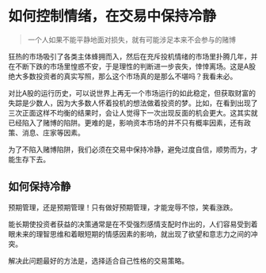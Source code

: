 # 如何控制情绪，在交易中保持冷静

> 一个人如果不能平静地面对损失，就有可能涉足本来不会参与的赌博

狂热的市场吸引了各类主体蜂拥而入，然后在充斥投机情绪的市场里扑腾几年，并在不断下跌的市场里惶惑不安，于是理性的判断进一步丧失，悻悻离场。这是A股绝大多数投资者的真实写照，那么这个市场真的是那么不堪吗？我看未必。

对比A股的运行历史，可以说世界上再无一个市场运行的如此稳定，但获取财富的失踪是少数人，因为大多数人怀着投机的想法做着投资的梦。比如，在看到出现了三次正面这样不均衡的结果时，会让人觉得下一次出现反面的机会更大。这其实就已经陷入了赌博的陷阱。更难的是，影响资本市场的并不只有概率因素，还有政策、消息、庄家等因素。

为了不陷入赌博陷阱，我们必须在交易中保持冷静，避免过度自信，顺势而为，才能生存下去。

## 如何保持冷静

预期管理，还是预期管理！只有做好预期管理，才能宠辱不惊，笑看涨跌。

能长期使投资者获益的决策通常是在不受强烈感情支配时作出的，人们容易受到着眼未来的理智思维和着眼短期的情感因素的影响，就出现了欲望和意志力之间的冲突。

解决此问题最好的方法是，选择适合自己性格的交易策略。